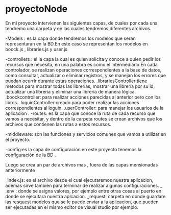 # proyectoNode


En mi proyecto intervienen las siguientes capas, de cuales por cada una tendremo una carpeta y en las cuales tendremos diferentes archivos. 

-Models : es la capa donde tendremos los modelos que seran representaran en la BD.En este caso se representan los modelos en boock.js ,
libraries.js y user.js
   
-controllers : el la capa  la cual es quien solicita y conoce a quien pedir los recursos que necesita, en una palabra es como 
el intermediario.En cada controlador, se realizan operaciones correspondientes a la base de datos, como consultar, 
actualizar o eliminar registros, y se manejan los errores que puedan ocurrir durante estas operaciones.
    .librariesController:tiene metodos para mostrar todas las librerías, mostrar una librería por su id, actualizar una librería
      y eliminar una librería de manera lógica.
    .boockcontroller: para realizar acciones parecidas al anterior pero con los libros.
    .loguinController:creado para poder realizar las acciones correspondientes al loguin.
    .userController: para manejar los usuarios de la aplicacion
    .
-routes: es la capa que conoce la ruta de cada recurso que vamos a necesitar, y dentro de la carpeta routes se crean
archivos que los archivos que contienen las rutas a estos recursos.

-middleware: son las funciones y servicios comunes que vamos a utilizar en el proyecto.

-config:es la capa de configuración en este proyecto tenemos la configuración de la BD .

Luego se crea un par de archivos mas , fuera de las capas mensionadas anteriormente

_index.js: es el archivo desde el cual ejecutaremos nuestra aplicacion, ademas sirve tambien para terminar de realizar algunas 
configuraciones.
_ .env : donde se asigna valores, por ejemplo entre otras cosas al puerto en donde se ejecutara nuestra aplcacion.
_request: carpeta en donde guardare las resquest modelos que se le puede enviar a la aplicacion, que pueden ser ejecutadas
en el mismo editor de visual studio por ejemplo.

